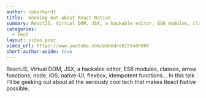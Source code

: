 ```yaml
---
author: ceberhardt
title:  Geeking out about React Native 
summary: ReactJS, Virtual DOM, JSX, a hackable editor, ES6 modules, classes, arrow functions, node, iOS, native-UI, flexbox, idempotent functions… In this talk I’ll be geeking out about all the seriously cool tech that makes ReactNative possible.
categories:
  - Tech
layout: video_post
video_url: https://www.youtube.com/embed/e6I5Yu8h5HY
short-author-aside: true
---
```


ReactJS, Virtual DOM, JSX, a hackable editor, ES6 modules, classes, arrow functions, node, iOS, native-UI, flexbox, idempotent functions… In this talk I’ll be geeking out about all the seriously cool tech that makes React Native possible.

